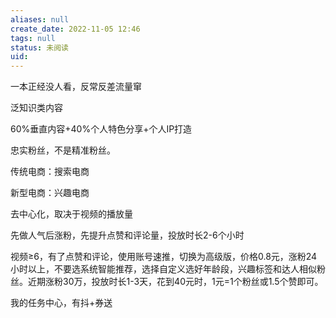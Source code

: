 ```yaml
---
aliases: null
create_date: 2022-11-05 12:46
tags: null
status: 未阅读 
uid: 
---
```

一本正经没人看，反常反差流量窜

泛知识类内容

60%垂直内容+40%个人特色分享+个人IP打造

忠实粉丝，不是精准粉丝。

传统电商：搜索电商

新型电商：兴趣电商

去中心化，取决于视频的播放量

先做人气后涨粉，先提升点赞和评论量，投放时长2-6个小时

视频≥6，有了点赞和评论，使用账号速推，切换为高级版，价格0.8元，涨粉24小时以上，不要选系统智能推荐，选择自定义选好年龄段，兴趣标签和达人相似粉丝。近期涨粉30万，投放时长1-3天，花到40元时，1元=1个粉丝或1.5个赞即可。

我的任务中心，有抖+券送